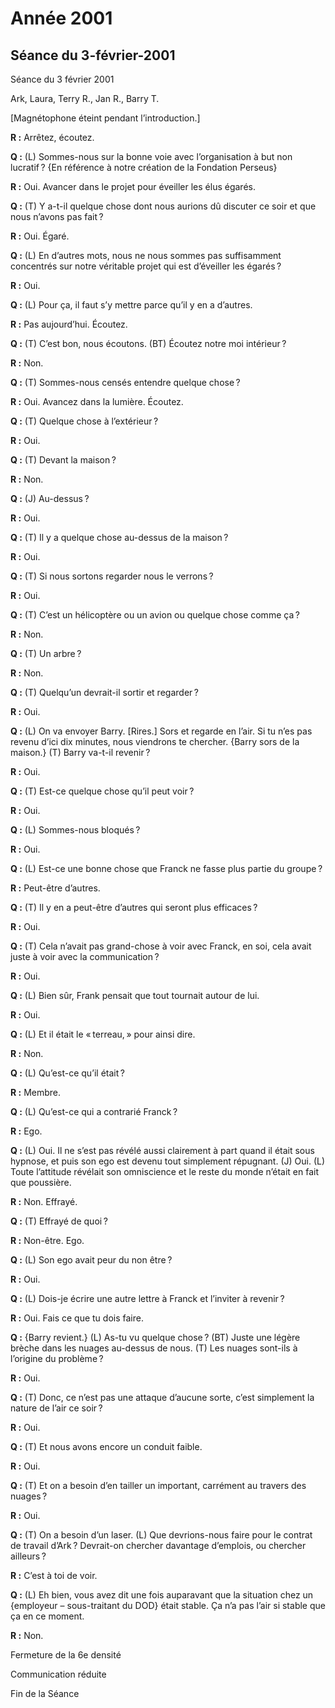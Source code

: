 # **Année** **2001**

## Séance du 3-février-2001

Séance du 3 février 2001

Ark, Laura, Terry R., Jan R., Barry T.

[Magnétophone éteint pendant l’introduction.]

**R :** Arrêtez, écoutez.

**Q :** (L) Sommes-nous sur la bonne voie avec l’organisation à but non lucratif ? {En référence à notre création de la Fondation Perseus}

**R :** Oui. Avancer dans le projet pour éveiller les élus égarés.

**Q :** (T) Y a-t-il quelque chose dont nous aurions dû discuter ce soir et que nous n’avons pas fait ?

**R :** Oui. Égaré.

**Q :** (L) En d’autres mots, nous ne nous sommes pas suffisamment concentrés sur notre véritable projet qui est d’éveiller les égarés ?

**R :** Oui.

**Q :** (L) Pour ça, il faut s’y mettre parce qu’il y en a d’autres.

**R :** Pas aujourd’hui. Écoutez.

**Q :** (T) C’est bon, nous écoutons. (BT) Écoutez notre moi intérieur ?

**R :** Non.

**Q :** (T) Sommes-nous censés entendre quelque chose ?

**R :** Oui. Avancez dans la lumière. Écoutez.

**Q :** (T) Quelque chose à l’extérieur ?

**R :** Oui.

**Q :** (T) Devant la maison ?

**R :** Non.

**Q :** (J) Au-dessus ?

**R :** Oui.

**Q :** (T) Il y a quelque chose au-dessus de la maison ?

**R :** Oui.

**Q :** (T) Si nous sortons regarder nous le verrons ?

**R :** Oui.

**Q :** (T) C’est un hélicoptère ou un avion ou quelque chose comme ça ?

**R :** Non.

**Q :** (T) Un arbre ?

**R :** Non.

**Q :** (T) Quelqu’un devrait-il sortir et regarder ?

**R :** Oui.

**Q :** (L) On va envoyer Barry. [Rires.] Sors et regarde en l’air. Si tu n’es pas revenu d’ici dix minutes, nous viendrons te chercher. {Barry sors de la maison.} (T) Barry va-t-il revenir ?

**R :** Oui.

**Q :** (T) Est-ce quelque chose qu’il peut voir ?

**R :** Oui.

**Q :** (L) Sommes-nous bloqués ?

**R :** Oui.

**Q :** (L) Est-ce une bonne chose que Franck ne fasse plus partie du groupe ?

**R :** Peut-être d’autres.

**Q :** (T) Il y en a peut-être d’autres qui seront plus efficaces ?

**R :** Oui.

**Q :** (T) Cela n’avait pas grand-chose à voir avec Franck, en soi, cela avait juste à voir avec la communication ?

**R :** Oui.

**Q :** (L) Bien sûr, Frank pensait que tout tournait autour de lui.

**R :** Oui.

**Q :** (L) Et il était le « terreau, » pour ainsi dire.

**R :** Non.

**Q :** (L) Qu’est-ce qu’il était ?

**R :** Membre.

**Q :** (L) Qu’est-ce qui a contrarié Franck ?

**R :** Ego.

**Q :** (L) Oui. Il ne s’est pas révélé aussi clairement à part quand il était sous hypnose, et puis son ego est devenu tout simplement répugnant. (J) Oui. (L) Toute l’attitude révélait son omniscience et le reste du monde n’était en fait que poussière.

**R :** Non. Effrayé.

**Q :** (T) Effrayé de quoi ?

**R :** Non-être. Ego.

**Q :** (L) Son ego avait peur du non être ?

**R :** Oui.

**Q :** (L) Dois-je écrire une autre lettre à Franck et l’inviter à revenir ?

**R :** Oui. Fais ce que tu dois faire.

**Q :** {Barry revient.} (L) As-tu vu quelque chose ? (BT) Juste une légère brèche dans les nuages au-dessus de nous. (T) Les nuages sont-ils à l’origine du problème ?

**R :** Oui.

**Q :** (T) Donc, ce n’est pas une attaque d’aucune sorte, c’est simplement la nature de l’air ce soir ?

**R :** Oui.

**Q :** (T) Et nous avons encore un conduit faible.

**R :** Oui.

**Q :** (T) Et on a besoin d’en tailler un important, carrément au travers des nuages ?

**R :** Oui.

**Q :** (T) On a besoin d’un laser. (L) Que devrions-nous faire pour le contrat de travail d’Ark ? Devrait-on chercher davantage d’emplois, ou chercher ailleurs ?

**R :** C’est à toi de voir.

**Q :** (L) Eh bien, vous avez dit une fois auparavant que la situation chez un {employeur – sous-traitant du DOD} était stable. Ça n’a pas l’air si stable que ça en ce moment.

**R :** Non.

Fermeture de la 6e densité

Communication réduite

Fin de la Séance
